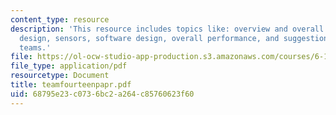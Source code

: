 ```yaml
---
content_type: resource
description: 'This resource includes topics like: overview and overall strategy, mechanical
  design, sensors, software design, overall performance, and suggestions for future
  teams.'
file: https://ol-ocw-studio-app-production.s3.amazonaws.com/courses/6-186-mobile-autonomous-systems-laboratory-january-iap-2005/68795e23c0736bc2a264c85760623f60_teamfourteenpapr.pdf
file_type: application/pdf
resourcetype: Document
title: teamfourteenpapr.pdf
uid: 68795e23-c073-6bc2-a264-c85760623f60
---
```

